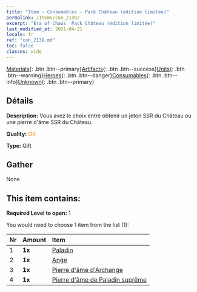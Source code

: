 ```yaml
---
title: "Item - Consumables - Pack Château (édition limitée)"
permalink: /Items/con_2139/
excerpt: "Era of Chaos  Pack Château (édition limitée)"
last_modified_at: 2021-04-21
locale: fr
ref: "con_2139.md"
toc: false
classes: wide
---
```

 [Materials](/fr/Items/){: .btn .btn--primary}[Artifacts](/fr/Items/Artifacts/){: .btn .btn--success}[Units](/fr/Items/Units/){: .btn .btn--warning}[Heroes](/fr/Items/Heroes/){: .btn .btn--danger}[Consumables](/fr/Items/Consumables/){: .btn .btn--info}[Unknown](/fr/Items/Unknown/){: .btn .btn--primary}

## Détails
 **Description:** Vous avez le choix entre obtenir un jeton SSR du Château ou une pierre d'âme SSR du Château.

 **Quality:** <span style="color: #FF8C00">OK</span>

 **Type:** Gift

## Gather

  None

## This item contains:

 **Required Level to open:** 1

 You would need to choose 1 item from the list (1):

  | Nr | Amount |     Item    |
  |:---|:-------|:------------|
  | 1 |  **1x** | [Paladin](/fr/Items/unt_197/) |  | 
  | 2 |  **1x** | [Ange](/fr/Items/unt_196/) |  | 
  | 3 |  **1x** | [Pierre d'âme d'Archange](/fr/Items/unt_288/) |  | 
  | 4 |  **1x** | [Pierre d'âme de Paladin suprême](/fr/Items/unt_289/) |  | 
